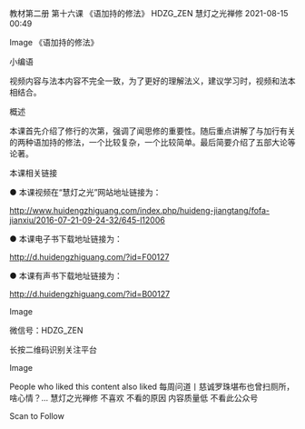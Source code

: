 教材第二册 第十六课 《语加持的修法》
HDZG_ZEN 慧灯之光禅修 2021-08-15 00:49


Image
《语加持的修法》

 小编语 

视频内容与法本内容不完全一致，为了更好的理解法义，建议学习时，视频和法本相结合。

概述


本课首先介绍了修行的次第，强调了闻思修的重要性。随后重点讲解了与加行有关的两种语加持的修法，一个比较复杂，一个比较简单。最后简要介绍了五部大论等论著。







 本课相关链接 

●  本课视频在“慧灯之光”网站地址链接为：

http://www.huidengzhiguang.com/index.php/huideng-jiangtang/fofa-jianxiu/2016-07-21-09-24-32/645-l12006



●  本课电子书下载地址链接为：

http://d.huidengzhiguang.com/?id=F00127



●  本课有声书下载地址链接为：

http://d.huidengzhiguang.com/?id=B00127





Image






微信号：HDZG_ZEN

长按二维码识别关注平台

Image




People who liked this content also liked
每周问道丨慈诚罗珠堪布也曾扫厕所，啥心情？...
慧灯之光禅修
不喜欢
不看的原因
内容质量低 不看此公众号


Scan to Follow